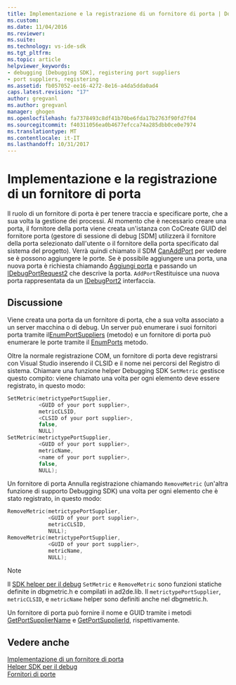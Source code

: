 ```yaml
---
title: Implementazione e la registrazione di un fornitore di porta | Documenti Microsoft
ms.custom: 
ms.date: 11/04/2016
ms.reviewer: 
ms.suite: 
ms.technology: vs-ide-sdk
ms.tgt_pltfrm: 
ms.topic: article
helpviewer_keywords:
- debugging [Debugging SDK], registering port suppliers
- port suppliers, registering
ms.assetid: fb057052-ee16-4272-8e16-a4da5dda0ad4
caps.latest.revision: "17"
author: gregvanl
ms.author: gregvanl
manager: ghogen
ms.openlocfilehash: fa7378493c8df41b70be6fda17b2763f90fd7f04
ms.sourcegitcommit: f40311056ea0b4677efcca74a285dbb0ce0e7974
ms.translationtype: MT
ms.contentlocale: it-IT
ms.lasthandoff: 10/31/2017
---
```

# <a name="implementing-and-registering-a-port-supplier"></a>Implementazione e la registrazione di un fornitore di porta
Il ruolo di un fornitore di porta è per tenere traccia e specificare porte, che a sua volta la gestione dei processi. Al momento che è necessario creare una porta, il fornitore della porta viene creata un'istanza con CoCreate GUID del fornitore porta (gestore di sessione di debug [SDM] utilizzerà il fornitore della porta selezionato dall'utente o il fornitore della porta specificato dal sistema del progetto). Verrà quindi chiamato il SDM [CanAddPort](../../extensibility/debugger/reference/idebugportsupplier2-canaddport.md) per vedere se è possono aggiungere le porte. Se è possibile aggiungere una porta, una nuova porta è richiesta chiamando [Aggiungi porta](../../extensibility/debugger/reference/idebugportsupplier2-addport.md) e passando un [IDebugPortRequest2](../../extensibility/debugger/reference/idebugportrequest2.md) che descrive la porta. `AddPort`Restituisce una nuova porta rappresentata da un [IDebugPort2](../../extensibility/debugger/reference/idebugport2.md) interfaccia.  
  
## <a name="discussion"></a>Discussione  
 Viene creata una porta da un fornitore di porta, che a sua volta associato a un server macchina o di debug. Un server può enumerare i suoi fornitori porta tramite il[EnumPortSuppliers](../../extensibility/debugger/reference/idebugcoreserver2-enumportsuppliers.md) (metodo) e un fornitore di porta può enumerare le porte tramite il [EnumPorts](../../extensibility/debugger/reference/idebugportsupplier2-enumports.md) metodo.  
  
 Oltre la normale registrazione COM, un fornitore di porta deve registrarsi con Visual Studio inserendo il CLSID e il nome nei percorsi del Registro di sistema. Chiamare una funzione helper Debugging SDK `SetMetric` gestisce questo compito: viene chiamato una volta per ogni elemento deve essere registrato, in questo modo:  
  
```cpp  
SetMetric(metrictypePortSupplier,  
          <GUID of your port supplier>,  
          metricCLSID,  
          <CLSID of your port supplier>,  
          false,  
          NULL)  
SetMetric(metrictypePortSupplier,  
          <GUID of your port supplier>,  
          metricName,  
          <name of your port supplier>,  
          false,  
          NULL);  
```  
  
 Un fornitore di porta Annulla registrazione chiamando `RemoveMetric` (un'altra funzione di supporto Debugging SDK) una volta per ogni elemento che è stato registrato, in questo modo:  
  
```cpp  
RemoveMetric(metrictypePortSupplier,  
             <GUID of your port supplier>,  
             metricCLSID,  
             NULL);  
RemoveMetric(metrictypePortSupplier,  
             <GUID of your port supplier>,  
             metricName,  
             NULL);  
```  
  
> [!NOTE]
>  Il [SDK helper per il debug](../../extensibility/debugger/reference/sdk-helpers-for-debugging.md) `SetMetric` e `RemoveMetric` sono funzioni statiche definite in dbgmetric.h e compilati in ad2de.lib. Il `metrictypePortSupplier`, `metricCLSID`, e `metricName` helper sono definiti anche nel dbgmetric.h.  
  
 Un fornitore di porta può fornire il nome e GUID tramite i metodi [GetPortSupplierName](../../extensibility/debugger/reference/idebugportsupplier2-getportsuppliername.md) e [GetPortSupplierId](../../extensibility/debugger/reference/idebugportsupplier2-getportsupplierid.md), rispettivamente.  
  
## <a name="see-also"></a>Vedere anche  
 [Implementazione di un fornitore di porta](../../extensibility/debugger/implementing-a-port-supplier.md)   
 [Helper SDK per il debug](../../extensibility/debugger/reference/sdk-helpers-for-debugging.md)   
 [Fornitori di porte](../../extensibility/debugger/port-suppliers.md)